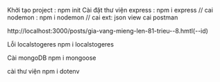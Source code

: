 Khởi tạo project : npm init
Cài đặt thư viện express : npm i express
//
cai nodemon : npm i nodemon
//
cai ext: json view
cai postman

http://localhost:3000/posts/gia-vang-mieng-len-81-trieu--8.hmtl(--id)

Lỗi localstogeres
npm i localstogeres

Cài mongoDB
npm i mongoose

cài thư viện
npm i dotenv
